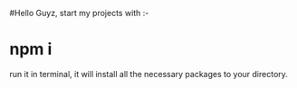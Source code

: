 #Hello Guyz, start my projects with :-  
# npm i
run it in terminal, it will install all the necessary packages to your directory.